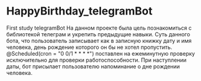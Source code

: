 # HappyBirthday_telegramBot
First study telegramBot
На данном проекте была цель познакомиться с библиотекой телеграм и укрепить предыдущие навыки.
Суть данного бота, что пользователь записывает как в записную книжку дату и имя человека, день рождение которого он бы не хотел пропустить.
@Scheduled(cron = "0 0/1 * * * *") поставлен на ежеминутную проверку исключительно для проверки работоспособности.
При наступлении даты, бот присылает пользователю напоминание о дне рождении человека.

